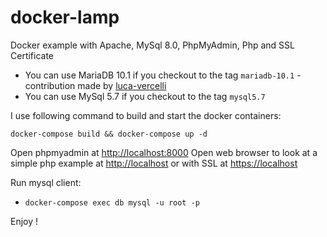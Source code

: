 # docker-lamp

Docker example with Apache, MySql 8.0, PhpMyAdmin, Php and SSL Certificate

- You can use MariaDB 10.1 if you checkout to the tag `mariadb-10.1` - contribution made by [luca-vercelli](https://github.com/luca-vercelli)
- You can use MySql 5.7 if you checkout to the tag `mysql5.7`

I use following command to build and start the docker containers:

```
docker-compose build && docker-compose up -d
```

Open phpmyadmin at [http://localhost:8000](http://localhost:8000)
Open web browser to look at a simple php example at [http://localhost](http://localhost) or with SSL at [https://localhost](https://localhost)

Run mysql client:

- `docker-compose exec db mysql -u root -p` 

Enjoy !
